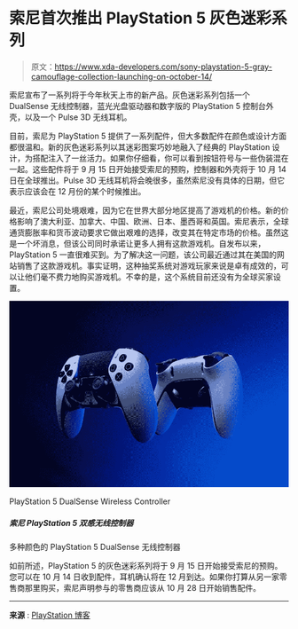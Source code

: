 # 索尼首次推出 PlayStation 5 灰色迷彩系列

> 原文：<https://www.xda-developers.com/sony-playstation-5-gray-camouflage-collection-launching-on-october-14/>

索尼宣布了一系列将于今年秋天上市的新产品。灰色迷彩系列包括一个 DualSense 无线控制器，蓝光光盘驱动器和数字版的 PlayStation 5 控制台外壳，以及一个 Pulse 3D 无线耳机。

目前，索尼为 PlayStation 5 提供了一系列配件，但大多数配件在颜色或设计方面都很温和。新的灰色迷彩系列以其迷彩图案巧妙地融入了经典的 PlayStation 设计，为搭配注入了一丝活力。如果你仔细看，你可以看到按钮符号与一些伪装混在一起。这些配件将于 9 月 15 日开始接受索尼的预购，控制器和外壳将于 10 月 14 日在全球推出。Pulse 3D 无线耳机将会晚很多，虽然索尼没有具体的日期，但它表示应该会在 12 月份的某个时候推出。

最近，索尼公司处境艰难，因为它在世界大部分地区提高了游戏机的价格。新的价格影响了澳大利亚、加拿大、中国、欧洲、日本、墨西哥和英国。索尼表示，全球通货膨胀率和货币波动要求它做出艰难的选择，改变其在特定市场的价格。虽然这是一个坏消息，但该公司同时承诺让更多人拥有这款游戏机。自发布以来，PlayStation 5 一直很难买到。为了解决这一问题，该公司最近通过其在美国的网站销售了这款游戏机。事实证明，这种抽奖系统对游戏玩家来说是卓有成效的，可以让他们毫不费力地购买游戏机。不幸的是，这个系统目前还没有为全球买家设置。

 <picture>![PlayStation 5 DualSense Wireless Controller in various colors](img/c5bfb46554f83621d4413501c0d2b912.png)</picture> 

PlayStation 5 DualSense Wireless Controller

##### 索尼 PlayStation 5 双感无线控制器

多种颜色的 PlayStation 5 DualSense 无线控制器

如前所述，PlayStation 5 的灰色迷彩系列将于 9 月 15 日开始接受索尼的预购。您可以在 10 月 14 日收到配件，耳机确认将在 12 月到达。如果你打算从另一家零售商那里购买，索尼声明参与的零售商应该从 10 月 28 日开始销售配件。

* * *

**来源** : [PlayStation 博客](https://blog.playstation.com/2022/09/06/gray-camouflage-collection-joins-the-ps5-accessories-lineup-starting-this-fall/)